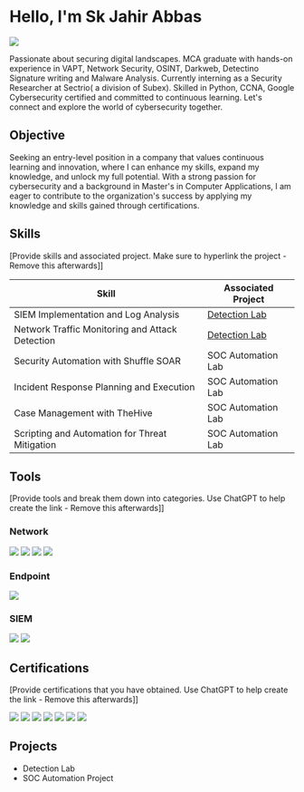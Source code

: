 # Hello, I'm Sk Jahir Abbas
<a href="https://www.linkedin.com/in/sk-jahir-abbas-3758911b6/"><img src="https://img.shields.io/badge/-LinkedIn-0072b1?&style=for-the-badge&logo=linkedin&logoColor=white" /></a>

Passionate about securing digital landscapes. MCA graduate with hands-on experience in VAPT, Network Security, OSINT, Darkweb, Detectino Signature writing and Malware Analysis. Currently interning as a Security Researcher at Sectrio( a division of Subex). Skilled in Python, CCNA, Google Cybersecurity certified and committed to continuous learning. Let's connect and explore the world of cybersecurity together.


## Objective
Seeking an entry-level position in a company that values continuous learning and innovation, where I can enhance
my skills, expand my knowledge, and unlock my full potential. With a strong passion for cybersecurity and a
background in Master's in Computer Applications, I am eager to contribute to the organization's success by
applying my knowledge and skills gained through certifications.


## Skills
[Provide skills and associated project. Make sure to hyperlink the project - Remove this afterwards]]

| Skill                                         | Associated Project         |
|-----------------------------------------------|----------------------------|
| SIEM Implementation and Log Analysis          | <a href="https://google.com">Detection Lab</a>|
| Network Traffic Monitoring and Attack Detection | <a href="https://google.com">Detection Lab</a>|
| Security Automation with Shuffle SOAR         | SOC Automation Lab|
| Incident Response Planning and Execution      | SOC Automation Lab|
| Case Management with TheHive                  | SOC Automation Lab|
| Scripting and Automation for Threat Mitigation | SOC Automation Lab|

## Tools
[Provide tools and break them down into categories. Use ChatGPT to help create the link - Remove this afterwards]]

### Network
<div>
    <img src="https://img.shields.io/badge/-Wireshark-1679A7?&style=for-the-badge&logo=Wireshark&logoColor=white" />
    <img src="https://img.shields.io/badge/-Suricata-EF3B2D?&style=for-the-badge&logo=Suricata&logoColor=white" />
    <img src="https://img.shields.io/badge/-Snort-336791?style=for-the-badge&logo=Snort&logoColor=white" />
    <img src="https://img.shields.io/badge/-Yara-000000?style=for-the-badge&logo=Yara&logoColor=white" />
</div>

### Endpoint
<div>
    <img src="https://img.shields.io/badge/-Microsoft_Defender_for_Endpoint-00A4EF?&style=for-the-badge&logo=Microsoft&logoColor=white" />
  
</div>

### SIEM
<div>
    <img src="https://img.shields.io/badge/-Splunk-000000?&style=for-the-badge&logo=Splunk&logoColor=white" />
    <img src="https://img.shields.io/badge/-Elastic-005571?&style=for-the-badge&logo=Elastic&logoColor=white" />
</div>

## Certifications
[Provide certifications that you have obtained. Use ChatGPT to help create the link - Remove this afterwards]]
<div>
<img src="https://img.shields.io/badge/-Google%20Cybersecurity%20Certificate-4285F4?&style=for-the-badge&logo=Google&logoColor=white" />
<img src="https://img.shields.io/badge/-Malware%20Analysis%20and%20Introduction%20to%20Assembly%20Language-005BBB?&style=for-the-badge&logo=IBM&logoColor=white" />
<img src="https://img.shields.io/badge/-Cyber%20Threat%20Hunting-000000?&style=for-the-badge&logoColor=white" />
<img src="https://img.shields.io/badge/-CCNA-1A1A1A?&style=for-the-badge&logo=Cisco&logoColor=white" />
<img src="https://img.shields.io/badge/-CHNM-FFC627?&style=for-the-badge&logoColor=white" />
<img src="https://img.shields.io/badge/-Ethical%20Hacking-FF4500?&style=for-the-badge&logoColor=white" />
<img src="https://img.shields.io/badge/-Cloud%20Computing-FFD700?&style=for-the-badge&logoColor=white" />
</div>

## Projects
- Detection Lab
- SOC Automation Project
